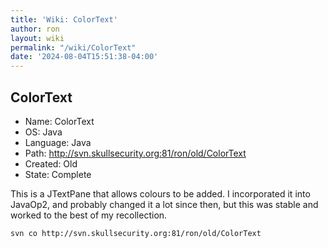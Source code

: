 ```yaml
---
title: 'Wiki: ColorText'
author: ron
layout: wiki
permalink: "/wiki/ColorText"
date: '2024-08-04T15:51:38-04:00'
---
```


## ColorText

-   Name: ColorText
-   OS: Java
-   Language: Java
-   Path: <http://svn.skullsecurity.org:81/ron/old/ColorText>
-   Created: Old
-   State: Complete

This is a JTextPane that allows colours to be added. I incorporated it into JavaOp2, and probably changed it a lot since then, but this was stable and worked to the best of my recollection.

    svn co http://svn.skullsecurity.org:81/ron/old/ColorText
